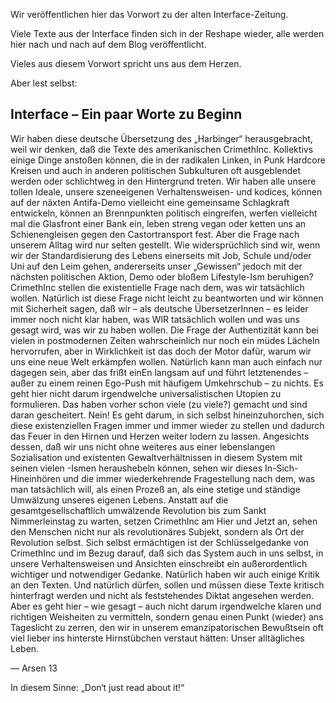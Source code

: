 Wir veröffentlichen hier das Vorwort zu der alten Interface-Zeitung.

Viele Texte aus der Interface finden sich in der Reshape wieder, alle werden hier nach und nach auf dem Blog veröffentlicht.

Vieles aus diesem Vorwort spricht uns aus dem Herzen.

Aber lest selbst:

## Interface – Ein paar Worte zu Beginn

Wir haben diese deutsche Übersetzung des „Harbinger“ herausgebracht, weil wir denken, daß die Texte des amerikanischen CrimethInc. Kollektivs einige Dinge anstoßen können, die in der radikalen Linken, in Punk Hardcore Kreisen und auch in anderen politischen Subkulturen oft ausgeblendet werden oder schlichtweg in den Hintergrund treten. Wir haben alle unsere tollen Ideale, unsere szeneeigenen Verhaltensweisen- und kodices, können auf der näxten Antifa-Demo vielleicht eine gemeinsame Schlagkraft entwickeln, können an Brennpunkten politisch eingreifen, werfen vielleicht mal die Glasfront einer Bank ein, leben streng vegan oder ketten uns an Schienengleisen gegen den Castortransport fest. Aber die Frage nach unserem Alltag wird nur selten gestellt. Wie widersprüchlich sind wir, wenn wir der Standardisierung des Lebens einerseits mit Job, Schule und/oder Uni auf den Leim gehen, andererseits unser „Gewissen“ jedoch mit der nächsten politischen Aktion, Demo oder bloßem Lifestyle-Ism beruhigen? CrimethInc stellen die existentielle Frage nach dem, was wir tatsächlich wollen. Natürlich ist diese Frage nicht leicht zu beantworten und wir können mit Sicherheit sagen, daß wir – als deutsche ÜbersetzerInnen – es leider immer noch nicht klar haben, was WIR tatsächlich wollen und was uns gesagt wird, was wir zu haben wollen. Die Frage der Authentizität kann bei vielen in postmodernen Zeiten wahrscheinlich nur noch ein müdes Lächeln hervorrufen, aber in Wirklichkeit ist das doch der Motor dafür, warum wir uns eine neue Welt erkämpfen wollen. Natürlich kann man auch einfach nur dagegen sein, aber das frißt einEn langsam auf und führt letztenendes – außer zu einem reinen Ego-Push mit häufigem Umkehrschub – zu nichts. Es geht hier nicht darum irgendwelche universalistischen Utopien zu formulieren. Das haben vorher schon viele (zu viele?) gemacht und sind daran gescheitert. Nein! Es geht darum, in sich selbst hineinzuhorchen, sich diese existenziellen Fragen immer und immer wieder zu stellen und dadurch das Feuer in den Hirnen und Herzen weiter lodern zu lassen. Angesichts dessen, daß wir uns nicht ohne weiteres aus einer lebenslangen Sozialisation und existenten Gewaltverhältnissen in diesem System mit seinen vielen -Ismen heraushebeln können, sehen wir dieses In-Sich-Hineinhören und die immer wiederkehrende Fragestellung nach dem, was man tatsächlich will, als einen Prozeß an, als eine stetige und ständige Umwälzung unseres eigenen Lebens. Anstatt auf die gesamtgesellschaftlich umwälzende Revolution bis zum Sankt Nimmerleinstag zu warten, setzen CrimethInc am Hier und Jetzt an, sehen den Menschen nicht nur als revolutionäres Subjekt, sondern als Ort der Revolution selbst. Sich selbst ermächtigen ist der Schlüsselgedanke von CrimethInc und im Bezug darauf, daß sich das System auch in uns selbst, in unsere Verhaltensweisen und Ansichten einschreibt ein außerordentlich wichtiger und notwendiger Gedanke. Natürlich haben wir auch einige Kritik an den Texten. Und natürlich dürfen, sollen und müssen diese Texte kritisch hinterfragt werden und nicht als feststehendes Diktat angesehen werden. Aber es geht hier – wie gesagt – auch nicht darum irgendwelche klaren und richtigen Weisheiten zu vermitteln, sondern genau einen Punkt (wieder) ans Tageslicht zu zerren, den wir in unserem emanzipatorischen Bewußtsein oft viel lieber ins hinterste Hirnstübchen verstaut hätten: Unser alltägliches Leben.

— Arsen 13

In diesem Sinne: „Don‘t just read about it!“
